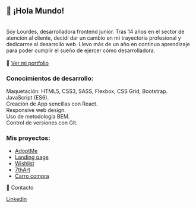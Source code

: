 <h2>👋 ¡Hola Mundo!</h2>
<br>
Soy Lourdes, desarrolladora frontend junior. Tras 14 años en el sector de atención al cliente, decidí dar un cambio en mi trayectoria profesional y dedicarme al desarrollo web. Llevo más de un año en continuo aprendizaje para poder cumplir el sueño de ejercer cómo desarrolladora.
<br>
<br>
👩 <a href="https://lougc.github.io/portfolio">Ver mi portfolio</a>


<h3>Conocimientos de desarrollo:</h3>

Maquetación: HTML5, CSS3, SASS, Flexbox, CSS Grid, Bootstrap.
<br>
JavaScript (ES6).
<br>
Creación de App sencillas con React.
<br>
Responsive web design.
<br>
Uso de metodología BEM.
<br>
Control de versiones con Git.

<h3>Mis proyectos:</h3>

<ul>
  <li><a href="https://lougc.github.io/adoptme/" target="_blank">AdoptMe</a></li>
  <li><a href="https://lougc.github.io/landingpage/" target="_blank">Landing page</a></li>
  <li><a href="https://lougc.github.io/wishlist/" target="_blank">Wishlist</a></li>
  <li><a href="https://lougc.github.io/7thart/" target="_blank">7thArt</a></li>
  <li><a href="https://lougc.github.io/carrocompra/#/" target="_blank">Carro compra</a></li>
</ul>
  
💬 Contacto

<a href="https://linkedin.com/in/lougc" target="_blank">Linkedin<a>


